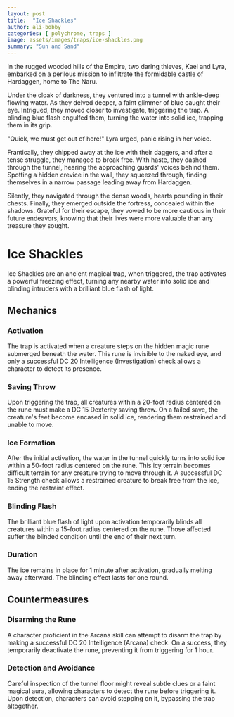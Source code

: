 ```yaml
---
layout: post
title:  "Ice Shackles"
author: ali-bobby
categories: [ polychrome, traps ]
image: assets/images/traps/ice-shackles.png
summary: "Sun and Sand"
---
```


In the rugged wooded hills of the Empire, two daring thieves, Kael and Lyra, embarked on a perilous mission to infiltrate the formidable castle of Hardaggen, home to The Naru.

Under the cloak of darkness, they ventured into a tunnel with ankle-deep flowing water. As they delved deeper, a faint glimmer of blue caught their eye. Intrigued, they moved closer to investigate, triggering the trap. A blinding blue flash engulfed them, turning the water into solid ice, trapping them in its grip.

"Quick, we must get out of here!" Lyra urged, panic rising in her voice.

Frantically, they chipped away at the ice with their daggers, and after a tense struggle, they managed to break free. With haste, they dashed through the tunnel, hearing the approaching guards' voices behind them. Spotting a hidden crevice in the wall, they squeezed through, finding themselves in a narrow passage leading away from Hardaggen.

Silently, they navigated through the dense woods, hearts pounding in their chests. Finally, they emerged outside the fortress, concealed within the shadows. Grateful for their escape, they vowed to be more cautious in their future endeavors, knowing that their lives were more valuable than any treasure they sought.

# Ice Shackles
Ice Shackles are an ancient magical trap, when triggered, the trap activates a powerful freezing effect, turning any nearby water into solid ice and blinding intruders with a brilliant blue flash of light.

## Mechanics

### Activation
The trap is activated when a creature steps on the hidden magic rune submerged beneath the water. This rune is invisible to the naked eye, and only a successful DC 20 Intelligence (Investigation) check allows a character to detect its presence.

### Saving Throw
Upon triggering the trap, all creatures within a 20-foot radius centered on the rune must make a DC 15 Dexterity saving throw. On a failed save, the creature's feet become encased in solid ice, rendering them restrained and unable to move.

### Ice Formation
After the initial activation, the water in the tunnel quickly turns into solid ice within a 50-foot radius centered on the rune. This icy terrain becomes difficult terrain for any creature trying to move through it. A successful DC 15 Strength check allows a restrained creature to break free from the ice, ending the restraint effect.

### Blinding Flash
The brilliant blue flash of light upon activation temporarily blinds all creatures within a 15-foot radius centered on the rune. Those affected suffer the blinded condition until the end of their next turn.

### Duration
The ice remains in place for 1 minute after activation, gradually melting away afterward. The blinding effect lasts for one round.

## Countermeasures

### Disarming the Rune
A character proficient in the Arcana skill can attempt to disarm the trap by making a successful DC 20 Intelligence (Arcana) check. On a success, they temporarily deactivate the rune, preventing it from triggering for 1 hour.

### Detection and Avoidance
Careful inspection of the tunnel floor might reveal subtle clues or a faint magical aura, allowing characters to detect the rune before triggering it. Upon detection, characters can avoid stepping on it, bypassing the trap altogether.



